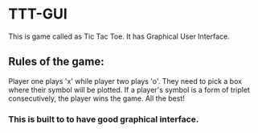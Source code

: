 # TTT-GUI
This is game called as Tic Tac Toe. It has Graphical User Interface. 

## Rules of the game:
Player one plays 'x' while player two plays 'o'. They need to pick a box where their symbol will be plotted. 
If a player's symbol is a form of triplet consecutively, the player wins the game. All the best!

### This is built to to have good graphical interface.
